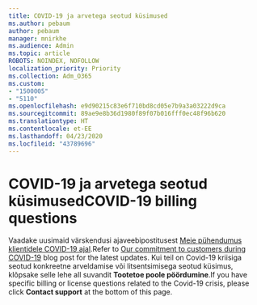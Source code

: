 ```yaml
---
title: COVID-19 ja arvetega seotud küsimused
ms.author: pebaum
author: pebaum
manager: mnirkhe
ms.audience: Admin
ms.topic: article
ROBOTS: NOINDEX, NOFOLLOW
localization_priority: Priority
ms.collection: Adm_O365
ms.custom:
- "1500005"
- "5110"
ms.openlocfilehash: e9d90215c83e6f710bd8cd05e7b9a3a03222d9ca
ms.sourcegitcommit: 89ae9e8b36d1980f89f07b016fff0ec48f96b620
ms.translationtype: HT
ms.contentlocale: et-EE
ms.lasthandoff: 04/23/2020
ms.locfileid: "43789696"
---
```

# <a name="covid-19-billing-questions"></a><span data-ttu-id="a023f-102">COVID-19 ja arvetega seotud küsimused</span><span class="sxs-lookup"><span data-stu-id="a023f-102">COVID-19 billing questions</span></span>

<span data-ttu-id="a023f-103">Vaadake uusimaid värskendusi ajaveebipostitusest [Meie pühendumus klientidele COVID-19 ajal](https://www.microsoft.com/microsoft-365/blog/2020/03/05/our-commitment-to-customers-during-covid-19/).</span><span class="sxs-lookup"><span data-stu-id="a023f-103">Refer to [Our commitment to customers during COVID-19](https://www.microsoft.com/microsoft-365/blog/2020/03/05/our-commitment-to-customers-during-covid-19/) blog post for the latest updates.</span></span>  <span data-ttu-id="a023f-104">Kui teil on Covid-19 kriisiga seotud konkreetne arveldamise või litsentsimisega seotud küsimus, klõpsake selle lehe all suvandit **Tootetoe poole pöördumine**.</span><span class="sxs-lookup"><span data-stu-id="a023f-104">If you have specific billing or license questions related to the Covid-19 crisis, please click **Contact support** at the bottom of this page.</span></span>
